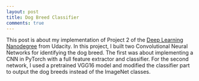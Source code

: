 ```yaml
---
layout: post
title: Dog Breed Classifier
comments: true
---
```

This post is about my implementation of Project 2 of the [Deep Learning Nanodegree](https://www.udacity.com/course/deep-learning-nanodegree--nd101) from Udacity. In this project, I built two Convolutional Neural Networks for identifying the dog breed. The first was about implementing a CNN in PyTorch with a full feature extractor and classifier. For the second network, I used a pretrained VGG16 model and modified the classifier part to output the dog breeds instead of the ImageNet classes.